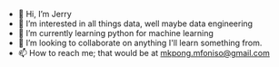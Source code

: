 - 👋 Hi, I’m Jerry
- 👀 I’m interested in all things data, well maybe data engineering
- 🌱 I’m currently learning python for machine learning
- 💞️ I’m looking to collaborate on anything I'll learn something from.
- 📫 How to reach me; that would be at mkpong.mfoniso@gmail.com

<!---
jerry-mkpong/jerry-mkpong is a ✨ special ✨ repository because its `README.md` (this file) appears on your GitHub profile.
You can click the Preview link to take a look at your changes.
--->
